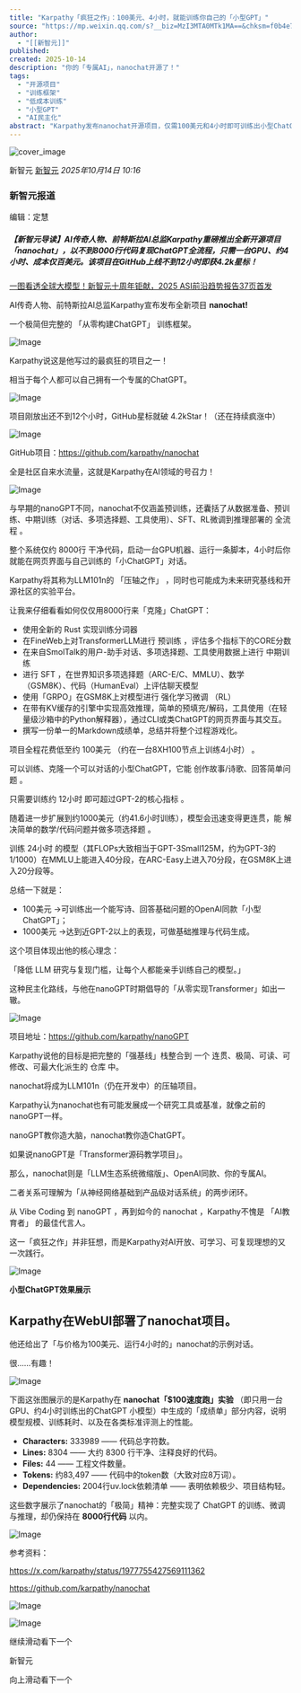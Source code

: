 ```yaml
---
title: "Karpathy「疯狂之作」：100美元、4小时，就能训练你自己的「小型GPT」"
source: "https://mp.weixin.qq.com/s?__biz=MzI3MTA0MTk1MA==&chksm=f0b4e74365665eb5c62ba832d0644d3e607d83cb7b8f8075f272a4ba2744ca4049784f3b16fb&idx=1&mid=2652634110&sn=2816c3458f38e6f2ceb6d03f39e34708#rd"
author:
  - "[[新智元]]"
published:
created: 2025-10-14
description: "你的「专属AI」，nanochat开源了！"
tags:
  - "开源项目"
  - "训练框架"
  - "低成本训练"
  - "小型GPT"
  - "AI民主化"
abstract: "Karpathy发布nanochat开源项目，仅需100美元和4小时即可训练出小型ChatGPT模型，大幅降低AI模型训练门槛。"
---
```

![cover_image](https://mmbiz.qpic.cn/sz_mmbiz_jpg/UicQ7HgWiaUb0Hte1ibgObCpQM5nT6IMia2l0Gq6gibpnibXibpKDp0oJgZw4RgS7okHgYVSDTVQbaflN6Ljx0UFwaRjg/0?wx_fmt=jpeg)

新智元 [新智元](https://mp.weixin.qq.com/) *2025年10月14日 10:16*

### 新智元报道

编辑：定慧

##### 【新智元导读】AI传奇人物、前特斯拉AI总监Karpathy重磅推出全新开源项目「nanochat」，以不到8000行代码复现ChatGPT全流程，只需一台GPU、约4小时、成本仅百美元。该项目在GitHub上线不到12小时即获4.2k星标！

[一图看透全球大模型！新智元十周年钜献，2025 ASI前沿趋势报告37页首发](https://mp.weixin.qq.com/s?__biz=MzI3MTA0MTk1MA==&mid=2652625640&idx=1&sn=599fde2abe811219a22711fe44172c70&scene=21#wechat_redirect)

AI传奇人物、前特斯拉AI总监Karpathy宣布发布全新项目 **nanochat!**  

一个极简但完整的 「从零构建ChatGPT」 训练框架。

![Image](https://mmbiz.qpic.cn/sz_mmbiz_png/UicQ7HgWiaUb0Hte1ibgObCpQM5nT6IMia2lL4D5we7BrBsqexTusicIQShhiaPSkARYqJUCnHCltl8532NDGz53KCgQ/640?wx_fmt=png&from=appmsg&watermark=1&tp=webp&wxfrom=5&wx_lazy=1#imgIndex=1)

Karpathy说这是他写过的最疯狂的项目之一！

相当于每个人都可以自己拥有一个专属的ChatGPT。

![Image](https://mmbiz.qpic.cn/sz_mmbiz_png/UicQ7HgWiaUb0Hte1ibgObCpQM5nT6IMia2lhEMcXgyPzYlGzibenwoX3gMNP9wdBibmq6NHE7SmL7ic1crXwj58bPHew/640?wx_fmt=png&from=appmsg&watermark=1&tp=webp&wxfrom=5&wx_lazy=1#imgIndex=2)

项目刚放出还不到12个小时，GitHub星标就破 4.2kStar！（还在持续疯涨中）

![Image](https://mmbiz.qpic.cn/sz_mmbiz_png/UicQ7HgWiaUb0Hte1ibgObCpQM5nT6IMia2l1ewH43ZxPJp23Idh1qBhPLbG4ib3bFwrorzne4AXCdOMYmhVRkRJRZA/640?wx_fmt=png&from=appmsg&watermark=1&tp=webp&wxfrom=5&wx_lazy=1#imgIndex=3)

GitHub项目：https://github.com/karpathy/nanochat

全是社区自来水流量，这就是Karpathy在AI领域的号召力！

![Image](https://mp.weixin.qq.com/www.w3.org/2000/svg'%20xmlns:xlink='http://www.w3.org/1999/xlink'%3E%3Ctitle%3E%3C/title%3E%3Cg%20stroke='none'%20stroke-width='1'%20fill='none'%20fill-rule='evenodd'%20fill-opacity='0'%3E%3Cg%20transform='translate(-249.000000,%20-126.000000)'%20fill='%23FFFFFF'%3E%3Crect%20x='249'%20y='126'%20width='1'%20height='1'%3E%3C/rect%3E%3C/g%3E%3C/g%3E%3C/svg%3E)

与早期的nanoGPT不同，nanochat不仅涵盖预训练，还囊括了从数据准备、预训练、中期训练（对话、多项选择题、工具使用）、SFT、RL微调到推理部署的 全流程 。

整个系统仅约 8000行 干净代码，启动一台GPU机器、运行一条脚本，4小时后你就能在网页界面与自己训练的「小ChatGPT」对话。

Karpathy将其称为LLM101n的 「压轴之作」 ，同时也可能成为未来研究基线和开源社区的实验平台。

让我来仔细看看如何仅仅用8000行来「克隆」ChatGPT：

- 使用全新的 Rust 实现训练分词器
- 在FineWeb上对TransformerLLM进行 预训练 ，评估多个指标下的CORE分数
- 在来自SmolTalk的用户-助手对话、多项选择题、工具使用数据上进行 中期训练
- 进行 SFT ，在世界知识多项选择题（ARC-E/C、MMLU）、数学（GSM8K）、代码（HumanEval）上评估聊天模型
- 使用「GRPO」在GSM8K上对模型进行 强化学习微调 （RL）
- 在带有KV缓存的引擎中实现高效推理，简单的预填充/解码，工具使用（在轻量级沙箱中的Python解释器），通过CLI或类ChatGPT的网页界面与其交互。
- 撰写一份单一的Markdown成绩单，总结并将整个过程游戏化。

项目全程花费低至约 100美元 （约在一台8XH100节点上训练4小时） 。

可以训练、克隆一个可以对话的小型ChatGPT，它能 创作故事/诗歌、回答简单问题 。

只需要训练约 12小时 即可超过GPT-2的核心指标 。

随着进一步扩展到约1000美元（约41.6小时训练），模型会迅速变得更连贯，能 解决简单的数学/代码问题并做多项选择题 。

训练 24小时 的模型（其FLOPs大致相当于GPT-3Small125M，约为GPT-3的1/1000）在MMLU上能进入40分段，在ARC-Easy上进入70分段，在GSM8K上进入20分段等。

总结一下就是：

- 100美元 →可训练出一个能写诗、回答基础问题的OpenAI同款「小型ChatGPT」；
- 1000美元 →达到近GPT-2以上的表现，可做基础推理与代码生成。

这个项目体现出他的核心理念：

「降低 LLM 研究与复现门槛，让每个人都能亲手训练自己的模型。」

这种民主化路线，与他在nanoGPT时期倡导的「从零实现Transformer」如出一辙。

![Image](https://mp.weixin.qq.com/www.w3.org/2000/svg'%20xmlns:xlink='http://www.w3.org/1999/xlink'%3E%3Ctitle%3E%3C/title%3E%3Cg%20stroke='none'%20stroke-width='1'%20fill='none'%20fill-rule='evenodd'%20fill-opacity='0'%3E%3Cg%20transform='translate(-249.000000,%20-126.000000)'%20fill='%23FFFFFF'%3E%3Crect%20x='249'%20y='126'%20width='1'%20height='1'%3E%3C/rect%3E%3C/g%3E%3C/g%3E%3C/svg%3E)

项目地址：https://github.com/karpathy/nanoGPT

Karpathy说他的目标是把完整的「强基线」栈整合到 一个 连贯、极简、可读、可修改、可最大化派生的 仓库 中。

nanochat将成为LLM101n（仍在开发中）的压轴项目。

Karpathy认为nanochat也有可能发展成一个研究工具或基准，就像之前的nanoGPT一样。

nanoGPT教你造大脑，nanochat教你造ChatGPT。

如果说nanoGPT是「Transformer源码教学项目」。

那么，nanochat则是「LLM生态系统微缩版」、OpenAI同款、你的专属AI。

二者关系可理解为「从神经网络基础到产品级对话系统」的两步闭环。

从 Vibe Coding 到 nanoGPT ，再到如今的 nanochat ，Karpathy不愧是 「AI教育者」 的最佳代言人。

这一「疯狂之作」并非狂想，而是Karpathy对AI开放、可学习、可复现理想的又一次践行。

![Image](https://mp.weixin.qq.com/www.w3.org/2000/svg'%20xmlns:xlink='http://www.w3.org/1999/xlink'%3E%3Ctitle%3E%3C/title%3E%3Cg%20stroke='none'%20stroke-width='1'%20fill='none'%20fill-rule='evenodd'%20fill-opacity='0'%3E%3Cg%20transform='translate(-249.000000,%20-126.000000)'%20fill='%23FFFFFF'%3E%3Crect%20x='249'%20y='126'%20width='1'%20height='1'%3E%3C/rect%3E%3C/g%3E%3C/g%3E%3C/svg%3E)

**小型ChatGPT效果展示**

## Karpathy在WebUI部署了nanochat项目。

他还给出了「与价格为100美元、运行4小时的」nanochat的示例对话。

很……有趣！

![Image](https://mp.weixin.qq.com/www.w3.org/2000/svg'%20xmlns:xlink='http://www.w3.org/1999/xlink'%3E%3Ctitle%3E%3C/title%3E%3Cg%20stroke='none'%20stroke-width='1'%20fill='none'%20fill-rule='evenodd'%20fill-opacity='0'%3E%3Cg%20transform='translate(-249.000000,%20-126.000000)'%20fill='%23FFFFFF'%3E%3Crect%20x='249'%20y='126'%20width='1'%20height='1'%3E%3C/rect%3E%3C/g%3E%3C/g%3E%3C/svg%3E)

下面这张图展示的是Karpathy在 **nanochat「$100速度跑」实验** （即只用一台GPU、约4小时训练出的ChatGPT 小模型）中生成的「成绩单」部分内容，说明模型规模、训练耗时、以及在各类标准评测上的性能。

- **Characters:** 333989 —— 代码总字符数。
- **Lines:** 8304 —— 大约 8300 行干净、注释良好的代码。
- **Files:** 44 —— 工程文件数量。
- **Tokens:** 约83,497 —— 代码中的token数（大致对应8万词）。
- **Dependencies:** 2004行uv.lock依赖清单 —— 表明依赖极少、项目结构轻。

这些数字展示了nanochat的「极简」精神：完整实现了 ChatGPT 的训练、微调与推理，却仍保持在 **8000行代码** 以内。

![Image](https://mp.weixin.qq.com/www.w3.org/2000/svg'%20xmlns:xlink='http://www.w3.org/1999/xlink'%3E%3Ctitle%3E%3C/title%3E%3Cg%20stroke='none'%20stroke-width='1'%20fill='none'%20fill-rule='evenodd'%20fill-opacity='0'%3E%3Cg%20transform='translate(-249.000000,%20-126.000000)'%20fill='%23FFFFFF'%3E%3Crect%20x='249'%20y='126'%20width='1'%20height='1'%3E%3C/rect%3E%3C/g%3E%3C/g%3E%3C/svg%3E)

参考资料：  

https://x.com/karpathy/status/1977755427569111362

https://github.com/karpathy/nanochat

  

![Image](https://mp.weixin.qq.com/www.w3.org/2000/svg'%20xmlns:xlink='http://www.w3.org/1999/xlink'%3E%3Ctitle%3E%3C/title%3E%3Cg%20stroke='none'%20stroke-width='1'%20fill='none'%20fill-rule='evenodd'%20fill-opacity='0'%3E%3Cg%20transform='translate(-249.000000,%20-126.000000)'%20fill='%23FFFFFF'%3E%3Crect%20x='249'%20y='126'%20width='1'%20height='1'%3E%3C/rect%3E%3C/g%3E%3C/g%3E%3C/svg%3E)

![Image](https://mp.weixin.qq.com/www.w3.org/2000/svg'%20xmlns:xlink='http://www.w3.org/1999/xlink'%3E%3Ctitle%3E%3C/title%3E%3Cg%20stroke='none'%20stroke-width='1'%20fill='none'%20fill-rule='evenodd'%20fill-opacity='0'%3E%3Cg%20transform='translate(-249.000000,%20-126.000000)'%20fill='%23FFFFFF'%3E%3Crect%20x='249'%20y='126'%20width='1'%20height='1'%3E%3C/rect%3E%3C/g%3E%3C/g%3E%3C/svg%3E)

  

继续滑动看下一个

新智元

向上滑动看下一个